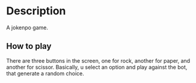 # Description

A jokenpo game.

## How to play
There are three buttons in the screen, one for rock, another for paper, and another for scissor. Basically, u select an option and play against the bot, that generate a random choice.
